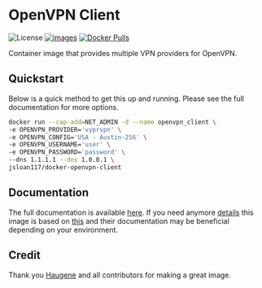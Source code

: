 # OpenVPN Client

![License](https://img.shields.io/badge/License-GPLv3-blue.svg)
[![images](https://github.com/jsloan117/docker-openvpn-client/actions/workflows/images.yml/badge.svg)](https://github.com/jsloan117/docker-openvpn-client/actions/workflows/images.yml)
[![Docker Pulls](https://img.shields.io/docker/pulls/jsloan117/docker-openvpn-client.svg)](https://img.shields.io/docker/pulls/jsloan117/docker-openvpn-client.svg)

Container image that provides multiple VPN providers for OpenVPN.

## Quickstart

Below is a quick method to get this up and running. Please see the full documentation for more options.

```bash
docker run --cap-add=NET_ADMIN -d --name openvpn_client \
-e OPENVPN_PROVIDER='vyprvpn' \
-e OPENVPN_CONFIG='USA - Austin-256' \
-e OPENVPN_USERNAME='user' \
-e OPENVPN_PASSWORD='password' \
--dns 1.1.1.1 --dns 1.0.0.1 \
jsloan117/docker-openvpn-client
```

## Documentation

The full documentation is available [here](http://jsloan117.github.io/docker-openvpn-client). If you need anymore [details](https://haugene.github.io/docker-transmission-openvpn) this image is based on [this](https://github.com/haugene/docker-transmission-openvpn) and their documentation may be beneficial depending on your environment.

## Credit

Thank you [Haugene](https://github.com/haugene) and all contributors for making a great image.
